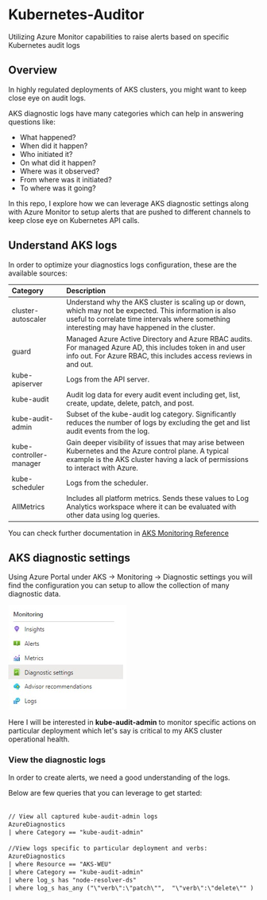 # Kubernetes-Auditor
Utilizing Azure Monitor capabilities to raise alerts based on specific Kubernetes audit logs

## Overview 

In highly regulated deployments of AKS clusters, you might want to keep close eye on audit logs.

AKS diagnostic logs have many categories which can help in answering questions like:

- What happened?
- When did it happen?
- Who initiated it?
- On what did it happen?
- Where was it observed?
- From where was it initiated?
- To where was it going?

In this repo, I explore how we can leverage AKS diagnostic settings along with Azure Monitor to setup alerts that are pushed to different channels to keep close eye on Kubernetes API calls.

## Understand AKS logs

In order to optimize your diagnostics logs configuration, these are the available sources:

| Category                | Description |
|:---|:---|
| cluster-autoscaler       | Understand why the AKS cluster is scaling up or down, which may not be expected. This information is also useful to correlate time intervals where something interesting may have happened in the cluster. |
| guard                   | Managed Azure Active Directory and Azure RBAC audits. For managed Azure AD, this includes token in and user info out. For Azure RBAC, this includes access reviews in and out. |
| kube-apiserver          | Logs from the API server. |
| kube-audit              | Audit log data for every audit event including get, list, create, update, delete, patch, and post. |
| kube-audit-admin        | Subset of the kube-audit log category. Significantly reduces the number of logs by excluding the get and list audit events from the log. |
| kube-controller-manager | Gain deeper visibility of issues that may arise between Kubernetes and the Azure control plane. A typical example is the AKS cluster having a lack of permissions to interact with Azure. |
| kube-scheduler          | Logs from the scheduler. |
| AllMetrics              | Includes all platform metrics. Sends these values to Log Analytics workspace where it can be evaluated with other data using log queries. |

You can check further documentation in [AKS Monitoring Reference](https://docs.microsoft.com/en-us/azure/aks/monitor-aks-reference)

## AKS diagnostic settings

Using Azure Portal under AKS -> Monitoring -> Diagnostic settings you will find the configuration you can setup to allow the collection of many diagnostic data.

![aks-diagnostics](/res/aks-diagnostics.jpg)

Here I will be interested in **kube-audit-admin** to monitor specific actions on particular deployment which let's say is critical to my AKS cluster operational health.

### View the diagnostic logs

In order to create alerts, we need a good understanding of the logs.

Below are few queries that you can leverage to get started:

```kusto

// View all captured kube-audit-admin logs
AzureDiagnostics 
| where Category == "kube-audit-admin"

//View logs specific to particular deployment and verbs:
AzureDiagnostics 
| where Resource == "AKS-WEU"
| where Category == "kube-audit-admin"
| where log_s has "node-resolver-ds"
| where log_s has_any ("\"verb\":\"patch\"",  "\"verb\":\"delete\"" )

```
